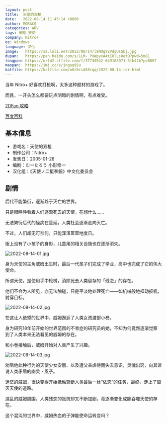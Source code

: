 ```yaml
---
layout: post
title:  天使的双枪
date:   2022-08-14 11:45:14 +0800
author: MGRACG
categories: ADV
tags: 黑暗 天使
company: Nitro+
os: Windows
language: 汉化
image:   https://s2.loli.net/2022/08/14/l8NOgY2VdqUsSbj.jpg
dupan:   https://pan.baidu.com/s/1LM-_PoWpyxAAtIUlLsUetQ?pwd=5m81
tongpan: https://url42.ctfile.com/f/37730542-649185071-3fb42b?p=8807
maopan:  https://jmj.cc/s/jnguq95u
katfile: https://katfile.com/o8r0cid88cqq/2022-08-14.rar.html
---
```


当年 Nitro+ 好喜欢打枪啊，太多这种题材的游戏了。

而且，一开头怎么都要玩点阴暗的剧情啊，有点难受。

[2DFan 攻略](https://www.2dfan.com/topics/7959)

[百度百科](https://baike.baidu.com/item/%E5%A4%A9%E4%BD%BF%E7%9A%84%E5%8F%8C%E6%9E%AA/1593042)

## 基本信息

- 游戏名：天使的双枪
- 制作公司：Nitro+
- 发售日：2005-01-28
- 编剧：むーたろう 小形修一
- 汉化组：《天使ノ二挺拳銃》中文化委员会

## 剧情


后代不能繁衍，逐渐趋于灭亡的世界。

只是眼睁睁看着人们逐渐死去的天使，在想什么……

无法繁衍后代的怪病在蔓延，人类社会逐渐走向灭亡。

不过，人们却无可奈何，只能浑浑噩噩地度日。

街上没有了小孩子的身影，儿童用的相关设施也在逐渐消失。

![2022-08-14-01.jpg](https://s2.loli.net/2022/08/14/ouYHnaBR5WstTgc.jpg)

身为天使的主角威姆出生时，最后一代孩子们完成了学业，高中也完成了它的伟大使命。

所谓天使，是使用手中枪械，消除死去人类留存的「残恋」的存在。

他们不会为人所见，亦无法触碰，只是平淡地处理死亡——如机械般地扣动扳机，射穿目标。

![2022-08-14-02.jpg](https://s2.loli.net/2022/08/14/LOsWZ4hBcMa2mpG.jpg)

在这让人绝望的世界中，威姆邂逅了人类女孩渡部小巻。

身为研究18年前开始的世界范围的不育症的研究员的她，不知为何竟然逐渐觉察到了人类本来无法看见的威姆的存在。

和小巻接触后，威姆开始对人类产生了兴趣。

![2022-08-14-03.jpg](https://s2.loli.net/2022/08/14/NMjdsWnVyf3vl5H.jpg)

劝阻他此种行为的天使少女安丽、以及遭父亲虐待而失去意识，灵魂出窍，向其诉说人类矛盾的幽灵・風子。

迷茫的威姆，很快变得开始抵触斩断人类最后一丝“依恋”的任务，最终，走上了毁灭天使的道路。

混乱的威姆周围，人类残恋的抵抗却又不断加剧，竟逐渐变化成能吞噬天使的存在。

这个混沌的世界中，威姆热血的子弹能使命运转变吗？
